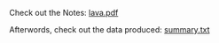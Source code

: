 Check out the Notes: [lava.pdf](lava.pdf)

Afterwords, check out the data produced: [summary.txt](summary.txt)

